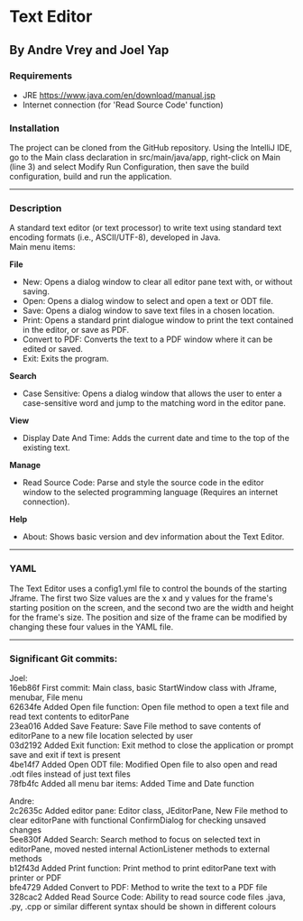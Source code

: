 # Text Editor
  
## By Andre Vrey and Joel Yap
  
### Requirements  
  
- JRE https://www.java.com/en/download/manual.jsp
- Internet connection (for 'Read Source Code' function)

### Installation
The project can be cloned from the GitHub repository. Using the IntelliJ IDE, go to the Main class declaration in src/main/java/app, right-click on Main (line 3) and select Modify Run Configuration, then save the build configuration, build and run the application.

------
  
### Description  
A standard text editor (or text processor) to write text using standard text encoding formats (i.e., ASCII/UTF-8), developed in Java.  
Main menu items:
  
<b>File</b>  
- New: Opens a dialog window to clear all editor pane text with, or without saving.
- Open: Opens a dialog window to select and open a text or ODT file.
- Save: Opens a dialog window to save text files in a chosen location.
- Print: Opens a standard print dialogue window to print the text contained in the editor, or save as PDF.
- Convert to PDF: Converts the text to a PDF window where it can be edited or saved.
- Exit: Exits the program.
  
<b>Search</b>  
- Case Sensitive: Opens a dialog window that allows the user to enter a case-sensitive word and jump to the matching word in the editor pane.
  
<b>View</b>  
- Display Date And Time: Adds the current date and time to the top of the existing text.
  
<b>Manage</b>  
- Read Source Code: Parse and style the source code in the editor window to the selected programming language (Requires an internet connection).

<b>Help</b>
- About: Shows basic version and dev information about the Text Editor.
    
------
  
### YAML
The Text Editor uses a config1.yml file to control the bounds of the starting Jframe. The first two Size values are the x and y values for the frame's starting position on the screen, and the second two are the width and height for the frame's size. The position and size of the frame can be modified by changing these four values in the YAML file.
  
------
  
### Significant Git commits:
Joel:\
16eb86f First commit: Main class, basic StartWindow class with Jframe, menubar, File menu\
62634fe Added Open file function: Open file method to open a text file and read text contents to editorPane\
23ea016 Added Save Feature: Save File method to save contents of editorPane to a new file location selected by user\
03d2192 Added Exit function: Exit method to close the application or prompt save and exit if text is present\
4be14f7 Added Open ODT file: Modified Open file to also open and read .odt files instead of just text files\
78fb4fc Added all menu bar items: Added Time and Date function

Andre:\
2c2635c Added editor pane: Editor class, JEditorPane, New File method to clear editorPane with functional ConfirmDialog for checking unsaved changes\
5ee830f Added Search: Search method to focus on selected text in editorPane, moved nested internal ActionListener methods to external methods\
b12f43d Added Print function: Print method to print editorPane text with printer or PDF\
bfe4729 Added Convert to PDF: Method to write the text to a PDF file\
328cac2 Added Read Source Code: Ability to read source code files .java, .py, .cpp or similar different syntax should be shown in different colours  
